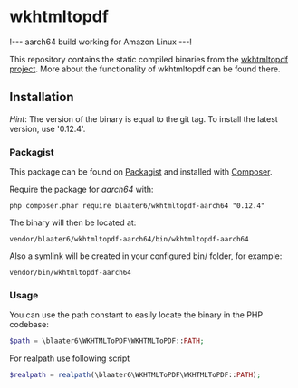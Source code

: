 wkhtmltopdf
================

!--- aarch64 build working for Amazon Linux ---!

This repository contains the static compiled binaries from the [wkhtmltopdf project](http://wkhtmltopdf.org/).
More about the functionality of wkhtmltopdf can be found there.

## Installation

_Hint_:
The version of the binary is equal to the git tag.
To install the latest version, use '0.12.4'.

### Packagist

This package can be found on [Packagist](http://packagist.org) and installed with [Composer](https://getcomposer.org/).

Require the package for _aarch64_ with:

    php composer.phar require blaater6/wkhtmltopdf-aarch64 "0.12.4"

The binary will then be located at:

    vendor/blaater6/wkhtmltopdf-aarch64/bin/wkhtmltopdf-aarch64

Also a symlink will be created in your configured bin/ folder, for example:

    vendor/bin/wkhtmltopdf-aarch64

### Usage

You can use the path constant to easily locate the binary in the PHP codebase: 

``` php
$path = \blaater6\WKHTMLToPDF\WKHTMLToPDF::PATH;
```

For realpath use following script

``` php
$realpath = realpath(\blaater6\WKHTMLToPDF\WKHTMLToPDF::PATH);
```
